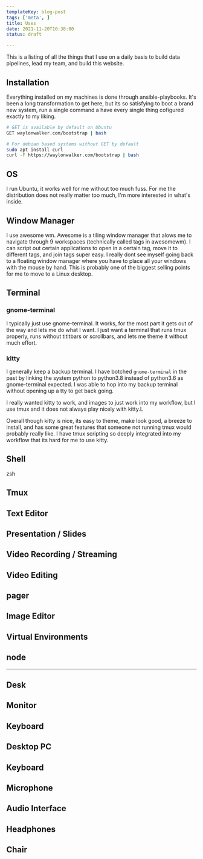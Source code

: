 ```yaml
---
templateKey: blog-post
tags: ['meta', ]
title: Uses
date: 2021-11-20T10:38:00
status: draft

---
```


This is a listing of all the things that I use on a daily basis to build data
pipelines, lead my team, and build this website.


## Installation

Everything installed on my machines is done through ansible-playbooks.  It's
been a long transformation to get here, but its so satisfying to boot a brand
new system, run a single command a have every single thing cofigured exactly to
my liking.


``` bash
# GET is available by default on Ubuntu
GET waylonwalker.com/bootstrap | bash

# For debian based systems without GET by default
sudo apt install curl
curl -F https://waylonwalker.com/bootstrap | bash
```

## OS

I run Ubuntu, it works well for me without too much fuss.  For me the
distribution does not really matter too much, I'm more interested in what's
inside.

## Window Manager

I use awesome wm.  Awesome is a tiling window manager that alows me to navigate
through 9 workspaces (technically called tags in awesomewm). I can script out
certain applications to open in a certain tag, move it to different tags, and
join tags super easy.  I really dont see myself going back to a floating window
manager where you have to place all your windows with the mouse by hand.  This
is probably one of the biggest selling points for me to move to a Linux
desktop.

## Terminal

### gnome-terminal

I typically just use gnome-terminal.  It works, for the most part it gets out
of the way and lets me do what I want.  I just want a terminal that runs tmux
properly, runs without titltbars or scrollbars, and lets me theme it without
much effort.

### kitty

I generally keep a backup terminal. I have botched `gnome-terminal` in the past
by linking the system python to python3.8 instead of python3.6 as
gnome-terminal expected.  I was able to hop into my backup terminal without
opening up a tty to get back going.

I really wanted kitty to work, and images to just work into my workflow, but I
use tmux and it does not always play nicely with kitty.L

Overall though kitty is nice, its easy to theme, make look good, a breeze to
install, and has some great features that someone not running tmux would
probably really like.  I have tmux scripting so deeply integrated into my
workflow that its hard for me to use kitty.

## Shell

zsh

## Tmux

## Text Editor

## Presentation / Slides

## Video Recording / Streaming

## Video Editing

## pager

## Image Editor

## Virtual Environments

## node


---

## Desk

## Monitor

## Keyboard

## Desktop PC

## Keyboard

## Microphone

## Audio Interface

## Headphones

## Chair

